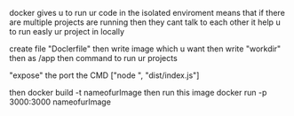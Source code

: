 docker gives u to run ur code in the isolated enviroment means that if there are multiple projects are running then they cant talk to each other
it help u to run easly ur project in locally

create file "Doclerfile"
then write image which u want then write "workdir" then as /app
then command to run ur projects

"expose" the port
the CMD ["node ", "dist/index.js"]

then
docker build -t nameofurImage
then run this image
docker run -p 3000:3000 nameofurImage
